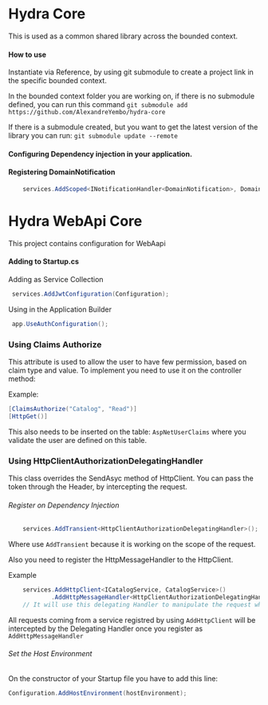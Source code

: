 # Hydra Core

This is used as a common shared library across the bounded context.


#### How to use
Instantiate via Reference, by using git submodule to create a project link in the specific bounded context.

In the bounded context folder you are working on, if there is no submodule defined, you can run this command
```git submodule add https://github.com/AlexandreYembo/hydra-core```

If there is a submodule created, but you want to get the latest version of the library you can run:
```git submodule update --remote```

#### Configuring Dependency injection in your application.

#### Registering DomainNotification
```c# 
    services.AddScoped<INotificationHandler<DomainNotification>, DomainNotificationHandler>();
```

# Hydra WebApi Core
This project contains configuration for WebAapi

#### Adding to Startup.cs

Adding as Service Collection
```c#
 services.AddJwtConfiguration(Configuration);
```

Using in the Application Builder
```c#
 app.UseAuthConfiguration();
```

### Using Claims Authorize
This attribute is used to allow the user to have few permission, based on claim type and value. To implement you need to use it on the controller method:

Example:
```c#
[ClaimsAuthorize("Catalog", "Read")]
[HttpGet()]
```
This also needs to be inserted on the table: ```AspNetUserClaims``` where you validate the user are defined on this table.

### Using HttpClientAuthorizationDelegatingHandler
This class overrides the SendAsyc method of HttpClient. You can pass the token through the Header, by intercepting the request.

###### Register on Dependency Injection
```c#
    services.AddTransient<HttpClientAuthorizationDelegatingHandler>();
```
Where use ```AddTransient``` because it is working on the scope of the request.

Also you need to register the HttpMessageHandler to the HttpClient.

Example
```c#
    services.AddHttpClient<ICatalogService, CatalogService>()
            .AddHttpMessageHandler<HttpClientAuthorizationDelegatingHandler>(); 
    // It will use this delegating Handler to manipulate the request when you use the httpclient
```

All requests coming from a service registred by using ```AddHttpClient``` will be intercepted by the Delegating Handler once you register as ```AddHttpMessageHandler```

###### Set the Host Environment

On the constructor of your Startup file you have to add this line:
```c#
Configuration.AddHostEnvironment(hostEnvironment);
```
